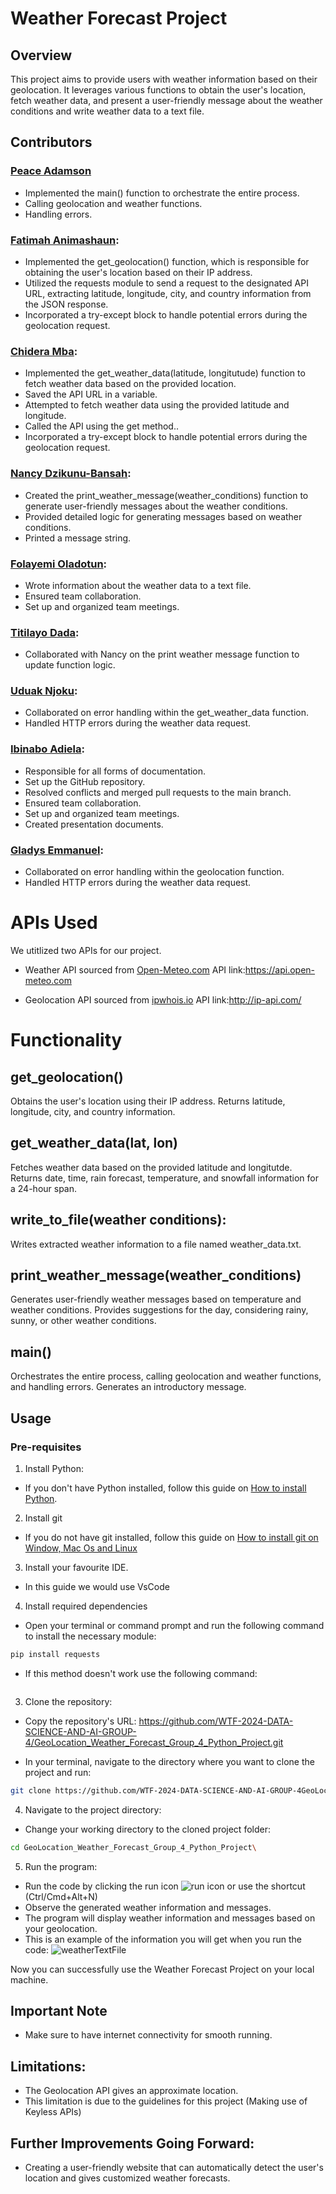 # Weather Forecast Project

## Overview
This project aims to provide users with weather information based on their geolocation. It leverages various functions to obtain the user's location, fetch weather data, and present a user-friendly message about the weather conditions and write weather data to a text file.

## Contributors

### [Peace Adamson](https://github.com/thatpeacegirl)
+ Implemented the main() function to orchestrate the entire process.
+ Calling geolocation and weather functions.
+ Handling errors.

### [Fatimah Animashaun](https://github.com/FatimahAnimashaun):
+ Implemented the get_geolocation() function, which is responsible for obtaining the user's location based on their IP address.
+ Utilized the requests module to send a request to the designated API URL, extracting latitude, longitude, city, and country information from the JSON response.
+ Incorporated a try-except block to handle potential errors during the geolocation request.

### [Chidera Mba](https://github.com/ChideraFrancisca):
+ Implemented the get_weather_data(latitude, longitutude) function to fetch weather data based on the provided location.
+ Saved the API URL in a variable.
+ Attempted to fetch weather data using the provided latitude and longitude.
+ Called the API using the get method..
+ Incorporated a try-except block to handle potential errors during the geolocation request.

### [Nancy Dzikunu-Bansah](https://github.com/AnatabaKyorku):
+ Created the print_weather_message(weather_conditions) function to generate user-friendly messages about the weather conditions.
+ Provided detailed logic for generating messages based on weather conditions.
+ Printed a message string.

### [Folayemi Oladotun](https://github.com/TechyFola):
+ Wrote information about the weather data to a text file.
+ Ensured team collaboration.
+ Set up and organized team meetings.

### [Titilayo Dada](https://github.com/TITILAYODADA):
+ Collaborated with Nancy on the print weather message function to update function logic.

### [Uduak Njoku](https://github.com/UduakN):
+ Collaborated on error handling within the get_weather_data function.
+ Handled HTTP errors during the weather data request.

### [Ibinabo Adiela](https://github.com/lilyflowr):
+ Responsible for all forms of documentation.
+ Set up the GitHub repository.
+ Resolved conflicts and merged pull requests to the main branch.
+ Ensured team collaboration.
+ Set up and organized team meetings.
+ Created presentation documents.

### [Gladys Emmanuel](https://github.com/Oziohuu):
+ Collaborated on error handling within the geolocation function.
+ Handled HTTP errors during the weather data request.


# APIs Used
We utitlized two APIs for our project.
+ Weather API sourced from [Open-Meteo.com](http://Open-Meteo.com)
API link:https://api.open-meteo.com

+ Geolocation API sourced from [ipwhois.io](http://ipwhois.io)
API link:http://ip-api.com/


# Functionality

## get_geolocation()
Obtains the user's location using their IP address.
Returns latitude, longitude, city, and country information.

## get_weather_data(lat, lon)
Fetches weather data based on the provided latitude and longitutde.
Returns date, time, rain forecast, temperature, and snowfall information for a 24-hour span.

## write_to_file(weather conditions):
Writes extracted weather information to a file named weather_data.txt.

## print_weather_message(weather_conditions)
Generates user-friendly weather messages based on temperature and weather conditions.
Provides suggestions for the day, considering rainy, sunny, or other weather conditions.

## main()
Orchestrates the entire process, calling geolocation and weather functions, and handling errors.
Generates an introductory message.


## Usage
### Pre-requisites
1. Install Python:
+ If you don't have Python installed, follow this guide on [How to install Python](https://realpython.com/installing-python/).

2. Install git
+ If you do not have git installed, follow this guide on [How to install git on Window, Mac Os and Linux](https://kinsta.com/knowledgebase/install-git/)

3. Install your favourite IDE.
+ In this guide we would use VsCode

4.  Install required dependencies
+ Open your terminal or command prompt and run the following command to install the necessary module:

```bash
pip install requests
```
+ If this method doesn't work use the following command:

```

```
3. Clone the repository:
+ Copy the repository's URL:
 https://github.com/WTF-2024-DATA-SCIENCE-AND-AI-GROUP-4/GeoLocation_Weather_Forecast_Group_4_Python_Project.git

+ In your terminal, navigate to the directory where you want to clone the project and run:

```bash
git clone https://github.com/WTF-2024-DATA-SCIENCE-AND-AI-GROUP-4GeoLocation_Weather_Forecast_Group_4_Python_Project.git
```


4. Navigate to the project directory:
+ Change your working directory to the cloned project folder:

```bash
cd GeoLocation_Weather_Forecast_Group_4_Python_Project\
```

5. Run the program:
+ Run the code by clicking the run icon ![run icon](https://i.imgur.com/ZQJEyvd.png) or use the shortcut (Ctrl/Cmd+Alt+N)
+ Observe the generated weather information and messages.
+ The program will display weather information and messages based on your geolocation.
+ This is an example of the information you will get when you run the code:
![weatherTextFile](https://i.imgur.com/ST7cxa5.png)

Now you can successfully use the Weather Forecast Project on your local machine. 

## Important Note
+ Make sure to have internet connectivity for smooth running.

## Limitations:
+ The Geolocation API gives an approximate location.
+ This limitation is due to the guidelines for this project (Making use of Keyless APIs)

## Further Improvements Going Forward:
+ Creating a user-friendly website that can automatically detect the user's location and gives customized weather forecasts.
